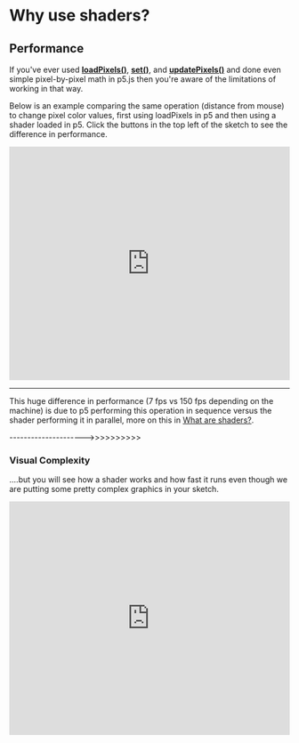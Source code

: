 # Why use shaders?

## Performance

If you've ever used [**loadPixels()**](https://p5js.org/reference/#/p5/loadPixels), [**set()**](https://p5js.org/reference/#/p5/set), and [**updatePixels()**](https://p5js.org/reference/#/p5/updatePixels) and done even simple pixel-by-pixel math in p5.js then you're aware of the limitations of working in that way.

Below is an example comparing the same operation (distance from mouse) to change pixel color values, first using loadPixels in p5 and then using a shader loaded in p5. Click the buttons in the top left of the sketch to see the difference in performance.

<div class="glitch-embed-wrap" style="height: 420px; width: 100%;">
  <iframe
    allow="geolocation; microphone; camera; midi; vr; encrypted-media"
    src="https://glitch.com/embed/#!/embed/shader-performance?path=sketch.js&previewSize=100"
    alt="shader-performance-1 on Glitch"
    style="height: 100%; width: 100%; border: 0;">
  </iframe>
</div>

***

This huge difference in performance (7 fps vs 150 fps depending on the machine) is due to p5 performing this operation in sequence versus the shader performing it in parallel, more on this in [What are shaders?](https://itp-xstory.github.io/p5js-shaders/#/./docs/what-are-shaders).

--------------------->>>>>>>>>>


### Visual Complexity

....but you will see how a shader works and how fast it runs even though we are putting some pretty complex graphics in your sketch.

<div class="glitch-embed-wrap" style="height: 420px; width: 100%;">
  <iframe
    allow="geolocation; microphone; camera; midi; vr; encrypted-media"
    src="https://glitch.com/embed/#!/embed/recursive-noise-experiment?path=shader.frag&previewSize=100"
    alt="recursive-noise-experiment on Glitch"
    style="height: 100%; width: 100%; border: 0;">
  </iframe>
</div>


